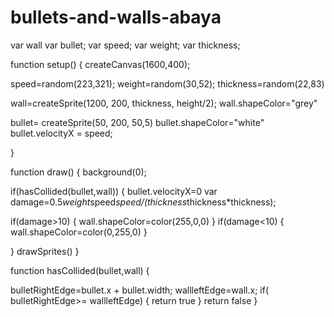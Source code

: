 # bullets-and-walls-abaya

var wall 
var bullet; 
var speed; 
var weight; 
var thickness;

function setup() 
{ 
  createCanvas(1600,400);

speed=random(223,321); 
weight=random(30,52); 
thickness=random(22,83)

wall=createSprite(1200, 200, thickness, height/2); 
wall.shapeColor="grey"

bullet= createSprite(50, 200, 50,5)
bullet.shapeColor="white"
bullet.velocityX = speed;

}

function draw() 
{ 
  background(0);



if(hasCollided(bullet,wall)) {
   bullet.velocityX=0 
   var damage=0.5*weight*speed*speed/(thickness*thickness*thickness);

if(damage>10)
{
  wall.shapeColor=color(255,0,0)
}
if(damage<10)
{
  wall.shapeColor=color(0,255,0)
}

} 
drawSprites()
}


function hasCollided(bullet,wall) 
{

bulletRightEdge=bullet.x +  bullet.width;
wallleftEdge=wall.x;
if( bulletRightEdge>= wallleftEdge)
{
  return true
}
return false
}

